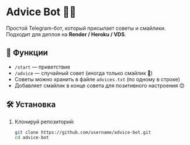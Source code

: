 # Advice Bot 🤖✨

Простой Telegram-бот, который присылает советы и смайлики.  
Подходит для деплоя на **Render / Heroku / VDS**.

## 🚀 Функции
- `/start` — приветствие
- `/advice` — случайный совет (иногда только смайлик 🌟)
- Советы можно хранить в файле `advices.txt` (по одному в строке)
- Добавляет смайлик в конце совета для позитивного настроения 😊

## 🛠 Установка
1. Клонируй репозиторий:
   ```bash
   git clone https://github.com/username/advice-bot.git
   cd advice-bot
